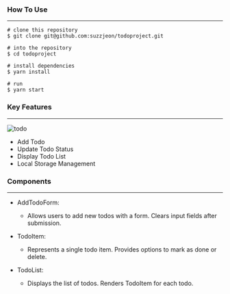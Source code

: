 ### How To Use

---

```
# clone this repository
$ git clone git@github.com:suzzjeon/todoproject.git

# into the repository
$ cd todoproject

# install dependencies
$ yarn install

# run
$ yarn start
```

### Key Features

---

![todo](https://github.com/suzzjeon/todoproject/assets/133937368/2bf9b356-4f60-49f3-83db-209bfcbab9d7)

- Add Todo
- Update Todo Status
- Display Todo List
- Local Storage Management

### Components

---

- AddTodoForm:

  - Allows users to add new todos with a form. Clears input fields after submission.

- TodoItem:

  - Represents a single todo item. Provides options to mark as done or delete.

- TodoList:

  - Displays the list of todos. Renders TodoItem for each todo.
